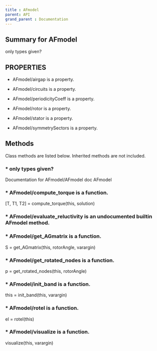 ```yaml
---
title : AFmodel
parent: API
grand_parent : Documentation
---
```

## Summary for AFmodel
only types given?
## PROPERTIES
* AFmodel/airgap is a property.

* AFmodel/circuits is a property.

* AFmodel/periodicityCoeff is a property.

* AFmodel/rotor is a property.

* AFmodel/stator is a property.

* AFmodel/symmetrySectors is a property.

## Methods
Class methods are listed below. Inherited methods are not included.
### * only types given?
Documentation for AFmodel/AFmodel
doc AFmodel

### * AFmodel/compute_torque is a function.
[T, T1, T2] = compute_torque(this, solution)

### * AFmodel/evaluate_reluctivity is an undocumented builtin AFmodel method.

### * AFmodel/get_AGmatrix is a function.
S = get_AGmatrix(this, rotorAngle, varargin)

### * AFmodel/get_rotated_nodes is a function.
p = get_rotated_nodes(this, rotorAngle)

### * AFmodel/init_band is a function.
this = init_band(this, varargin)

### * AFmodel/rotel is a function.
el = rotel(this)

### * AFmodel/visualize is a function.
visualize(this, varargin)

